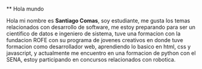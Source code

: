 
** Hola mundo

Hola mi nombre es **Santiago Comas**, soy estudiante, me gusta los temas relacionados con desarrollo de software, me estoy preparando para ser un cientifico de datos e ingeniero de sistema, tuve una formacion con la fundacion ROFE con su programa de jovenes creativos en donde tuve formacion como desarrollador web, aprendiendo lo basico en html, css y javascript, y actualmente me encuentro en una formacion de python con el SENA, estoy participando en concursos relacionados con robotica. 
<!---
SantiagoComas07/SantiagoComas07 is a ✨ special ✨ repository because its `README.md` (this file) appears on your GitHub profile.
You can click the Preview link to take a look at your changes.
--->
